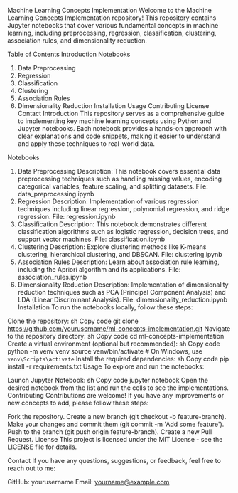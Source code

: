 Machine Learning Concepts Implementation
Welcome to the Machine Learning Concepts Implementation repository! This repository contains Jupyter notebooks that cover various fundamental concepts in machine learning, including preprocessing, regression, classification, clustering, association rules, and dimensionality reduction.

Table of Contents
Introduction
Notebooks
1. Data Preprocessing
2. Regression
3. Classification
4. Clustering
5. Association Rules
6. Dimensionality Reduction
Installation
Usage
Contributing
License
Contact
Introduction
This repository serves as a comprehensive guide to implementing key machine learning concepts using Python and Jupyter notebooks. Each notebook provides a hands-on approach with clear explanations and code snippets, making it easier to understand and apply these techniques to real-world data.

Notebooks
1. Data Preprocessing
Description: This notebook covers essential data preprocessing techniques such as handling missing values, encoding categorical variables, feature scaling, and splitting datasets.
File: data_preprocessing.ipynb
2. Regression
Description: Implementation of various regression techniques including linear regression, polynomial regression, and ridge regression.
File: regression.ipynb
3. Classification
Description: This notebook demonstrates different classification algorithms such as logistic regression, decision trees, and support vector machines.
File: classification.ipynb
4. Clustering
Description: Explore clustering methods like K-means clustering, hierarchical clustering, and DBSCAN.
File: clustering.ipynb
5. Association Rules
Description: Learn about association rule learning, including the Apriori algorithm and its applications.
File: association_rules.ipynb
6. Dimensionality Reduction
Description: Implementation of dimensionality reduction techniques such as PCA (Principal Component Analysis) and LDA (Linear Discriminant Analysis).
File: dimensionality_reduction.ipynb
Installation
To run the notebooks locally, follow these steps:

Clone the repository:
sh
Copy code
git clone https://github.com/yourusername/ml-concepts-implementation.git
Navigate to the repository directory:
sh
Copy code
cd ml-concepts-implementation
Create a virtual environment (optional but recommended):
sh
Copy code
python -m venv venv
source venv/bin/activate  # On Windows, use `venv\Scripts\activate`
Install the required dependencies:
sh
Copy code
pip install -r requirements.txt
Usage
To explore and run the notebooks:

Launch Jupyter Notebook:
sh
Copy code
jupyter notebook
Open the desired notebook from the list and run the cells to see the implementations.
Contributing
Contributions are welcome! If you have any improvements or new concepts to add, please follow these steps:

Fork the repository.
Create a new branch (git checkout -b feature-branch).
Make your changes and commit them (git commit -m 'Add some feature').
Push to the branch (git push origin feature-branch).
Create a new Pull Request.
License
This project is licensed under the MIT License - see the LICENSE file for details.

Contact
If you have any questions, suggestions, or feedback, feel free to reach out to me:

GitHub: yourusername
Email: yourname@example.com
